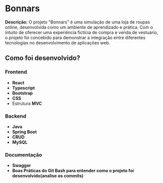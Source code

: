 # Bonnars

**Descrição:** O projeto "Bonnars" é uma simulação de uma loja de roupas online, desenvolvida como um ambiente de aprendizado e prática. Com o intuito de oferecer uma experiência fictícia de compra e venda de vestuário, o projeto foi concebido para demonstrar a integração entre diferentes tecnologias no desenvolvimento de aplicações web.

## Como foi desenvolvido?

### Frontend
- **React**
- **Typescript**
- **Bootstrap**
- **CSS**
- Estrutura **MVC**

### Backend
- **Java**
- **Spring Boot**
- **CRUD**
- **MySQL**

### Documentação
- **Swagger**
- **Boas Práticas do Git Bash para entender como o projeto foi desenvolvido(analise os commits)**

  


